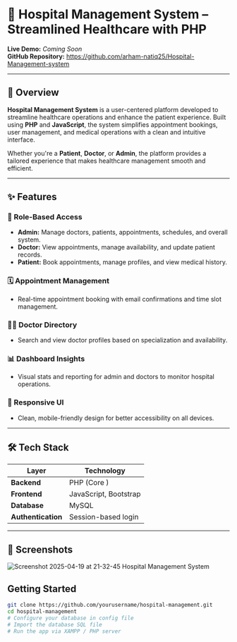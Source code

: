 # 🏥 Hospital Management System – Streamlined Healthcare with PHP

**Live Demo:** *Coming Soon*  
**GitHub Repository:** https://github.com/arham-natiq25/Hospital-Management-system

---

## 🧾 Overview

**Hospital Management System** is a user-centered platform developed to streamline healthcare operations and enhance the patient experience. Built using **PHP** and **JavaScript**, the system simplifies appointment bookings, user management, and medical operations with a clean and intuitive interface.

Whether you're a **Patient**, **Doctor**, or **Admin**, the platform provides a tailored experience that makes healthcare management smooth and efficient.

---

## ✨ Features

### 👥 Role-Based Access
- **Admin:** Manage doctors, patients, appointments, schedules, and overall system.
- **Doctor:** View appointments, manage availability, and update patient records.
- **Patient:** Book appointments, manage profiles, and view medical history.

### 🗓 Appointment Management
- Real-time appointment booking with email confirmations and time slot management.

### 🧑‍⚕️ Doctor Directory
- Search and view doctor profiles based on specialization and availability.

### 📊 Dashboard Insights
- Visual stats and reporting for admin and doctors to monitor hospital operations.

### 📱 Responsive UI
- Clean, mobile-friendly design for better accessibility on all devices.

---

## 🛠 Tech Stack

| Layer        | Technology               |
|--------------|---------------------------|
| **Backend**  | PHP (Core )               |
| **Frontend** | JavaScript, Bootstrap     |
| **Database** | MySQL                     |
| **Authentication** | Session-based login |

---

## 📸 Screenshots
![Screenshot 2025-04-19 at 21-32-45 Hospital Management System](https://github.com/user-attachments/assets/794363d4-41f6-4dca-9d16-bdc81a3e99c2)



## Getting Started

```bash
git clone https://github.com/yourusername/hospital-management.git
cd hospital-management
# Configure your database in config file
# Import the database SQL file
# Run the app via XAMPP / PHP server
